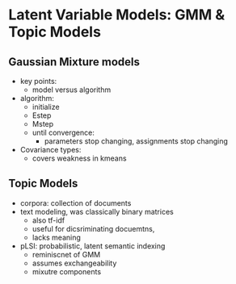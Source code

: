 # Latent Variable Models: GMM & Topic Models


## Gaussian Mixture models

- key points:
  - model versus algorithm
- algorithm:
  - initialize
  - Estep
  - Mstep
  - until convergence:
    - parameters stop changing, assignments stop changing
- Covariance types:
  - covers weakness in kmeans


## Topic Models

- corpora: collection of documents
- text modeling, was classically binary matrices
  - also tf-idf
  - useful for dicsriminating docuemtns,
  - lacks meaning
- pLSI: probabilistic, latent semantic indexing
  - reminiscnet of GMM
  - assumes exchangeability
  - mixutre components
